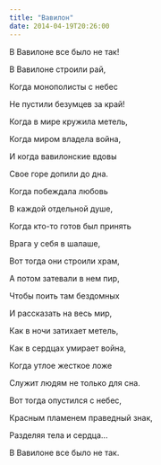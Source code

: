 ```yaml
---
title: "Вавилон"
date: 2014-04-19T20:26:00
---
```


В Вавилоне все было не так!

В Вавилоне строили рай,

Когда монополисты с небес

Не пустили безумцев за край!



Когда в мире кружила метель,

Когда миром владела война,

И когда вавилонские вдовы

Свое горе допили до дна.



Когда побеждала любовь

В каждой отдельной душе,

Когда кто-то готов был принять

Врага у себя в шалаше,



Вот тогда они строили храм,

А потом затевали в нем пир,

Чтобы поить там бездомных

И рассказать на весь мир,



Как в ночи затихает метель,

Как в сердцах умирает война,

Когда утлое жесткое ложе

Служит людям не только для сна.



Вот тогда опустился с небес,

Красным пламенем праведный знак,

Разделяя тела и сердца... 

В Вавилоне все было не так.
